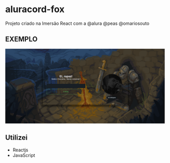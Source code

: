 # aluracord-fox
Projeto criado na Imersão React com a @alura @peas @omariosouto

## EXEMPLO

![exemplo](https://github.com/lucrodrigues/aluracord-fox/blob/main/img/exemplo1.png?raw=true)

## Utilizei

* Reactjs
* JavaScript
